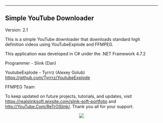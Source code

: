 -------------------------
Simple YouTube Downloader
-------------------------
Version: 2.1

This is a simple YouTube downloader that downloads standard high definition videos using YouTubeExplode and FFMPEG.

This application was developed in C# under the .NET Framework 4.7.2

Programmer - Slink (Dan)

YoutubeExplode -  Tyrrrz (Alexey Golub) https://github.com/Tyrrrz/YoutubeExplode

FFMPEG Team

To keep updated on future projects, tutorials, and updates, visit https://realslinksoft.wixsite.com/slink-soft-portfolio and
http://YouTube.Com/ReTrOSlink/. Thank you all for your support.


<center><img src=https://static.wixstatic.com/media/63ae1a_dd81f0ad3bcf4320ae4ba7d88bc70b55~mv2.png/v1/fill/w_370,h_543,al_c,q_85/06-05-24%20PM_6-15-2020.webp></center>
